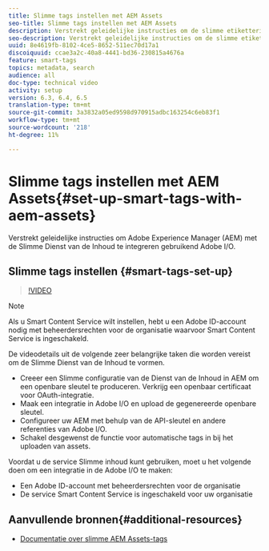 ```yaml
---
title: Slimme tags instellen met AEM Assets
seo-title: Slimme tags instellen met AEM Assets
description: Verstrekt geleidelijke instructies om de slimme etiketteringsdienst voor AEM Assets te vormen.
seo-description: Verstrekt geleidelijke instructies om de slimme etiketteringsdienst voor AEM Assets te vormen.
uuid: 8e4619fb-8102-4ce5-8652-511ec70d17a1
discoiquuid: ccae3a2c-40a8-4441-bd36-230815a4676a
feature: smart-tags
topics: metadata, search
audience: all
doc-type: technical video
activity: setup
version: 6.3, 6.4, 6.5
translation-type: tm+mt
source-git-commit: 3a3832a05ed9598d970915adbc163254c6eb83f1
workflow-type: tm+mt
source-wordcount: '218'
ht-degree: 11%

---
```



# Slimme tags instellen met AEM Assets{#set-up-smart-tags-with-aem-assets}

Verstrekt geleidelijke instructies om Adobe Experience Manager (AEM) met de Slimme Dienst van de Inhoud te integreren gebruikend Adobe I/O.

## Slimme tags instellen {#smart-tags-set-up}

>[!VIDEO](https://video.tv.adobe.com/v/17023/?quality=12&learn=on)

>[!NOTE]
>
>Als u Smart Content Service wilt instellen, hebt u een Adobe ID-account nodig met beheerdersrechten voor de organisatie waarvoor Smart Content Service is ingeschakeld.

De videodetails uit de volgende zeer belangrijke taken die worden vereist om de Slimme Dienst van de Inhoud te vormen.

* Creeer een Slimme configuratie van de Dienst van de Inhoud in AEM om een openbare sleutel te produceren. Verkrijg een openbaar certificaat voor OAuth-integratie.
* Maak een integratie in Adobe I/O en upload de gegenereerde openbare sleutel.
* Configureer uw AEM met behulp van de API-sleutel en andere referenties van Adobe I/O.
* Schakel desgewenst de functie voor automatische tags in bij het uploaden van assets.

Voordat u de service Slimme inhoud kunt gebruiken, moet u het volgende doen om een integratie in de Adobe I/O te maken:

* Een Adobe ID-account met beheerdersrechten voor de organisatie
* De service Smart Content Service is ingeschakeld voor uw organisatie

## Aanvullende bronnen{#additional-resources}

* [Documentatie over slimme AEM Assets-tags](https://helpx.adobe.com/experience-manager/6-3/assets/using/touch-ui-smart-tags.html)
